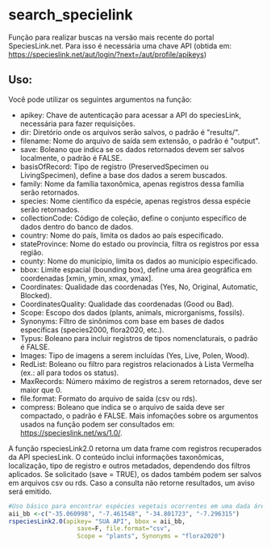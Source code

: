 # search_specielink
Função para realizar buscas na versão mais recente do portal SpeciesLink.net. Para isso é necessária uma chave API (obtida em: https://specieslink.net/aut/login/?next=/aut/profile/apikeys)

## Uso:
 
 Você pode utilizar os seguintes argumentos na função:

   - apikey: Chave de autenticação para acessar a API do speciesLink, necessária para fazer requisições.
   - dir: Diretório onde os arquivos serão salvos, o padrão é "results/".
   - filename: Nome do arquivo de saída sem extensão, o padrão é "output".
   - save: Boleano que indica se os dados retornados devem ser salvos localmente, o padrão é FALSE.
   - basisOfRecord: Tipo de registro (PreservedSpecimen ou LivingSpecimen), define a base dos dados a serem buscados.
   - family: Nome da família taxonômica, apenas registros dessa família serão retornados.
   - species: Nome científico da espécie, apenas registros dessa espécie serão retornados.
   - collectionCode: Código de coleção, define o conjunto específico de dados dentro do banco de dados.
   - country: Nome do país, limita os dados ao país especificado.
   - stateProvince: Nome do estado ou província, filtra os registros por essa região.
   - county: Nome do município, limita os dados ao município especificado.
   - bbox: Limite espacial (bounding box), define uma área geográfica em coordenadas [xmin, ymin, xmax, ymax].
   - Coordinates: Qualidade das coordenadas (Yes, No, Original, Automatic, Blocked).
   - CoordinatesQuality: Qualidade das coordenadas (Good ou Bad).
   - Scope: Escopo dos dados (plants, animals, microrganisms, fossils).
   - Synonyms: Filtro de sinônimos com base em bases de dados específicas (species2000, flora2020, etc.).
   - Typus: Boleano para incluir registros de tipos nomenclaturais, o padrão é FALSE.
   - Images: Tipo de imagens a serem incluídas (Yes, Live, Polen, Wood).
   - RedList: Boleano ou filtro para registros relacionados à Lista Vermelha (ex.: all para todos os status).
   - MaxRecords: Número máximo de registros a serem retornados, deve ser maior que 0.
   - file.format: Formato do arquivo de saída (csv ou rds).
   - compress: Boleano que indica se o arquivo de saída deve ser compactado, o padrão é FALSE.
Mais infomações sobre os argumentos usados na função podem ser consultados em: https://specieslink.net/ws/1.0/.

A função rspeciesLink2.0 retorna um data frame com registros recuperados da API speciesLink. O conteúdo inclui informações taxonômicas, localização, tipo de registro e outros metadados, dependendo dos filtros aplicados. Se solicitado (save = TRUE), os dados também podem ser salvos em arquivos csv ou rds. Caso a consulta não retorne resultados, um aviso será emitido.


``` r
#Uso básico para encontrar espécies vegetais ocorrentes em uma dada área (aii_bb).
aii_bb <-c("-35.060998", "-7.461548", "-34.801723", "-7.296315")
rspeciesLink2.0(apikey= "SUA API", bbox = aii_bb,
                   save=F, file.format="csv",  
                   Scope = "plants", Synonyms = "flora2020")
                   
```

